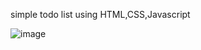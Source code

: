 simple todo list using HTML,CSS,Javascript



![image](https://user-images.githubusercontent.com/104100117/210110153-e1d212c9-2e81-48df-a945-d1f85ffef9da.png)
